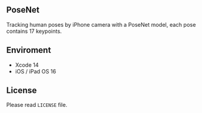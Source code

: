 ## PoseNet

Tracking human poses by iPhone camera with a PoseNet model, each pose contains 17 keypoints.

## Enviroment

- Xcode 14
- iOS / iPad OS 16

## License

Please read `LICENSE` file.
